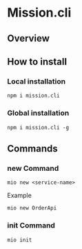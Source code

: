 # Mission.cli

## Overview


## How to install

### Local installation


```
npm i mission.cli
```

### Global installation

```
npm i mission.cli -g
```

## Commands

### new Command

    mio new <service-name>

Example

    mio new OrderApi

### init Command

    mio init
    
